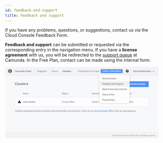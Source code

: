 ```yaml
---
id: feedback-and-support
title: Feedback and support
---
```


If you have any problems, questions, or suggestions, contact us via the Cloud Console Feedback Form.

[//]:# (Can we provide a link to the feedback form here, or is it only accessed within Cloud Console itself via the Feedback and Support tab here?)

**Feedback and support** can be submitted or requested via the corresponding entry in the navigation menu. If you have a **license agreement** with us, you will be redirected to the [support queue](https://jira.camunda.com/projects/SUPPORT/) at Camunda. In the Free Plan, contact can be made using the internal form:

![feedback-dialog](./img/contact-feedback-and-support.png)
